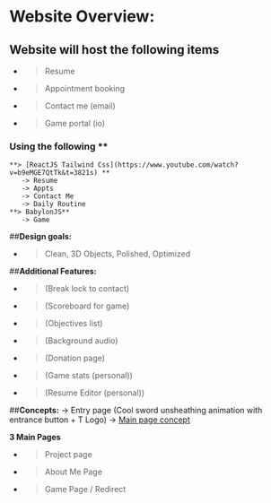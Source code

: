 # Website Overview:

## Website will host the following items
- > Resume
- > Appointment booking
- > Contact me (email)
- > Game portal (io)

### Using the following **

    **> [ReactJS Tailwind Css](https://www.youtube.com/watch?v=b9eMGE7QtTk&t=3821s) **
       -> Resume
       -> Appts
       -> Contact Me
       -> Daily Routine
    **> BabylonJS**
       -> Game


##**Design goals:**
- > Clean, 3D Objects, Polished, Optimized

##**Additional Features:**
- > (Break lock to contact)
- > (Scoreboard for game)
- > (Objectives list)
- > (Background audio)
- > (Donation page)
- > (Game stats (personal))
- > (Resume Editor (personal))

##**Concepts:**
-> Entry page (Cool sword unsheathing animation with entrance button + T Logo)
-> [Main page concept](https://imgur.com/l38OB1t)

**3 Main Pages**
- > Project page
- > About Me Page
- > Game Page / Redirect